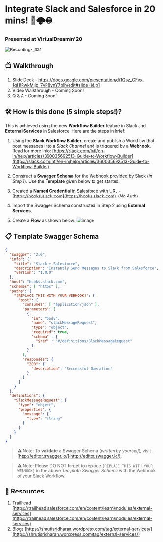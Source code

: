 # Integrate Slack and Salesforce in 20 mins! 💬🌩️🌐
### Presented at VirtualDreamin'20
![Recording-_331](https://user-images.githubusercontent.com/16715515/82121440-af546680-97aa-11ea-864d-da0d06ebdcfe.gif)

## 📺 Walkthrough
1. Slide Deck - https://docs.google.com/presentation/d/1Qsz_CFvs-1qHIRwkMjlp_7vP8ynY7blh/edit#slide=id.p1
2. Video Walkthrough - Coming Soon!
3. Q & A - Coming Soon!

## 🛠️ How is this done (5 simple steps!)?

This is achieved using the new **Workflow Builder** feature in Slack and **External Services** in Salesforce. Here are the steps in brief:

1.  Using the **Slack Workflow Builder**, create and publish a Workflow that post messages into a _Slack Channel_ and is triggered by a **Webhook**. Read for more info: [https://slack.com/intl/en-in/help/articles/360035692513-Guide-to-Workflow-Builder](https://slack.com/intl/en-in/help/articles/360035692513-Guide-to-Workflow-Builder).

2.  Construct a **Swagger Schema** for the Webhook provided by Slack (_in Step 1_). Use the **Template** given below to get started.

3.  Created a **Named Credential** in Salesforce with URL - [https://hooks.slack.com](https://hooks.slack.com). (_No Auth_)

4.  Import the Swagger Schema constructed in Step 2 using **External Services**.

5.  Create a **Flow** as shown below:
![image](https://user-images.githubusercontent.com/16715515/82121553-9f895200-97ab-11ea-82d3-6e6aaa94f5d4.png)

## 📋 Template Swagger Schema
```json
{
  "swagger": "2.0",
  "info": {
    "title": "Slack + Salesforce",
    "description": "Instantly Send Messages to Slack from Salesforce",
    "version": "1.0.0"
  },
  "host": "hooks.slack.com",
  "schemes": [ "https" ],
  "paths": {
    "[REPLACE THIS WITH YOUR WEBHOOK]": {
      "post": {
        "consumes": [ "application/json" ],
        "parameters": [
          {
            "in": "body",
            "name": "slackMessageRequest",
            "type": "object",
            "required": true,
            "schema" : {
              "$ref" : "#/definitions/SlackMessageRequest"
            }
          }
        ],
        "responses": {
          "200": {
            "description": "Successful Operation"
          }
        }
      }
    }
  },
  "definitions": {
    "SlackMessageRequest": {
      "type": "object",
      "properties": {
        "message": {
          "type": "string"
        }
      }
    }
  }
}
```
> ⚠️ Note: To **validate** a Swagger Schema (_written by yourself_), visit - [http://editor.swagger.io/](http://editor.swagger.io/).

> ⚠️ Note: Please DO NOT forget to replace `[REPLACE THIS WITH YOUR WEBHOOK]` in the above _Template Swagger Schema_ with the Webhook of your Slack Workflow.

## 🔗 Resources
1. Trailhead [https://trailhead.salesforce.com/en/content/learn/modules/external-services](https://trailhead.salesforce.com/en/content/learn/modules/external-services)
2. Blogs [https://shrutisridharan.wordpress.com/tag/external-services/](https://shrutisridharan.wordpress.com/tag/external-services/)
